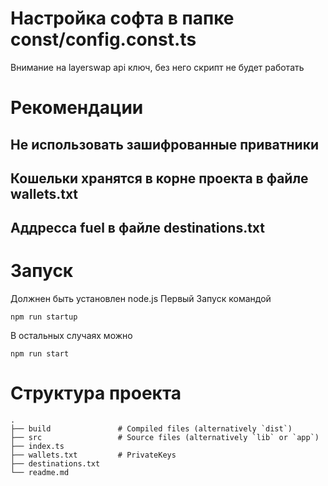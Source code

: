 # Настройка софта в папке const/config.const.ts

Внимание на layerswap api ключ, без него скрипт не будет работать

# Рекомендации

## Не использовать зашифрованные приватники

## Кошельки хранятся в корне проекта в файле wallets.txt

## Аддресса fuel в файле destinations.txt

# Запуск

Должнен быть установлен node.js
Первый Запуск командой

```
npm run startup
```

В остальных случаях можно

```
npm run start
```

# Структура проекта

    .
    ├── build               # Compiled files (alternatively `dist`)
    ├── src                 # Source files (alternatively `lib` or `app`)
    ├── index.ts
    ├── wallets.txt         # PrivateKeys
    ├── destinations.txt
    └── readme.md
